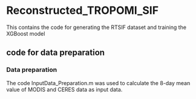 # Reconstructed_TROPOMI_SIF
This contains the code for generating the RTSIF dataset and training the XGBoost model

## code for data preparation
### Data preparation
The code InputData_Preparation.m was used to calculate the 8-day mean value of MODIS and CERES data as input data.
